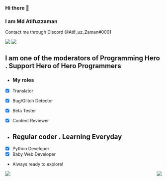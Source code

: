 ### Hi there 👋
### I am Md Atifuzzaman 
Contact me through Discord @Atif_uz_Zaman#0001



![](https://komarev.com/ghpvc/?username=MdAtifuzzaman01&color=brightgreen&style=plastic)
[![](https://img.shields.io/static/v1?label=MdAtifuzzaman01&logo=github&message=Follow&color=black)](https://github.com/MdAtifuzzaman01)

## I am one of the moderators of Programming Hero . Support Hero of Hero Programmers
- ### My roles
- [X] Translator
- [X] Bug/Glitch Detector
- [X] Beta Tester
- [X] Content Reviewer


- ## Regular coder . Learning Everyday
- [X] Python Developer
- [X] Baby Web Developer 
- Always ready to explore!

<img align="left" src="https://github-readme-stats.vercel.app/api?username=MdAtifuzzaman01&count_private=true&line_height=21&show_icons=true&hide_border=true&theme=dracula&include_all_commits=true"/>
<img align="right" src="https://github-readme-stats.vercel.app/api/top-langs?username=MdAtifuzzaman01&show_icons=true&theme=cobalt&title_color=3cb480&locale=en&layout=compact"/>
